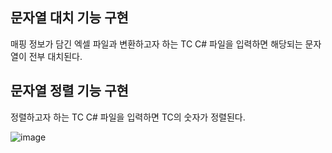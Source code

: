 ## 문자열 대치 기능 구현

매핑 정보가 담긴 엑셀 파일과 변환하고자 하는 TC C# 파일을 입력하면 해당되는 문자열이 전부 대치된다.


## 문자열 정렬 기능 구현

정렬하고자 하는 TC C# 파일을 입력하면 TC의 숫자가 정렬된다.

![image](https://github.com/user-attachments/assets/8a359080-2435-4268-9dd4-8ea4f398438f)
